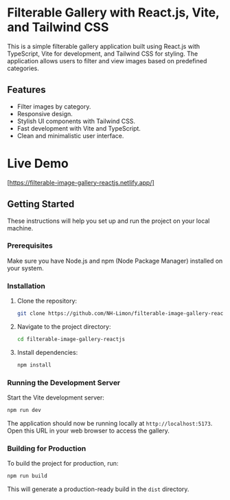 # Filterable Gallery with React.js, Vite, and Tailwind CSS

This is a simple filterable gallery application built using React.js with TypeScript, Vite for development, and Tailwind CSS for styling. The application allows users to filter and view images based on predefined categories.

## Features

- Filter images by category.
- Responsive design.
- Stylish UI components with Tailwind CSS.
- Fast development with Vite and TypeScript.
- Clean and minimalistic user interface.

# Live Demo
[https://filterable-image-gallery-reactjs.netlify.app/]

## Getting Started

These instructions will help you set up and run the project on your local machine.

### Prerequisites

Make sure you have Node.js and npm (Node Package Manager) installed on your system.

### Installation

1. Clone the repository:

   ```bash
   git clone https://github.com/NH-Limon/filterable-image-gallery-reactjs.git
   ```

2. Navigate to the project directory:

   ```bash
   cd filterable-image-gallery-reactjs
   ```

3. Install dependencies:

   ```bash
   npm install
   ```

### Running the Development Server

Start the Vite development server:

```bash
npm run dev
```

The application should now be running locally at `http://localhost:5173`. Open this URL in your web browser to access the gallery.

### Building for Production

To build the project for production, run:

```bash
npm run build
```

This will generate a production-ready build in the `dist` directory.
